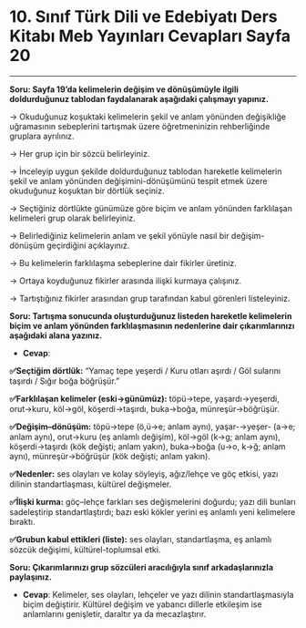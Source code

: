 # 10. Sınıf Türk Dili ve Edebiyatı Ders Kitabı Meb Yayınları Cevapları Sayfa 20

---

**Soru: Sayfa 19’da kelimelerin değişim ve dönüşümüyle ilgili doldurduğunuz tablodan faydalanarak aşağıdaki çalışmayı yapınız.**

→ Okuduğunuz koşuktaki kelimelerin şekil ve anlam yönünden değişikliğe uğramasının sebeplerini tartışmak üzere öğretmeninizin rehberliğinde gruplara ayrılınız.

 → Her grup için bir sözcü belirleyiniz.

 → İnceleyip uygun şekilde doldurduğunuz tablodan hareketle kelimelerin şekil ve anlam yönünden değişimini-dönüşümünü tespit etmek üzere okuduğunuz koşuktan bir dörtlük seçiniz.

 → Seçtiğiniz dörtlükte günümüze göre biçim ve anlam yönünden farklılaşan kelimeleri grup olarak belirleyiniz.

 → Belirlediğiniz kelimelerin anlam ve şekil yönüyle nasıl bir değişim-dönüşüm geçirdiğini açıklayınız.

 → Bu kelimelerin farklılaşma sebeplerine dair fikirler üretiniz.

 → Ortaya koyduğunuz fikirler arasında ilişki kurmaya çalışınız.

 → Tartıştığınız fikirler arasından grup tarafından kabul görenleri listeleyiniz.

**Soru: Tartışma sonucunda oluşturduğunuz listeden hareketle kelimelerin biçim ve anlam yönünden farklılaşmasının nedenlerine dair çıkarımlarınızı aşağıdaki alana yazınız.**

-   **Cevap**:

**✅Seçtiğim dörtlük:** “Yamaç tepe yeşerdi / Kuru otları aşırdı / Göl sularını taşırdı / Sığır boğa böğrüşür.”

**✅Farklılaşan kelimeler (eski→günümüz):** töpü→tepe, yaşardı→yeşerdi, orut→kuru, köl→göl, köşerdi→taşırdı, buka→boğa, münreşür→böğrüşür.

**✅Değişim–dönüşüm:** töpü→tepe (ö,ü→e; anlam aynı), yaşar-→yeşer- (a→e; anlam aynı), orut→kuru (eş anlamlı değişim), köl→göl (k→g; anlam aynı), köşerdi→taşırdı (kök değişti; anlam yakın), buka→boğa (u→o, k→ğ; anlam aynı), münreşür→böğrüşür (kök değişti; anlam yakın).

**✅Nedenler:** ses olayları ve kolay söyleyiş, ağız/lehçe ve göç etkisi, yazı dilinin standartlaşması, kültürel değişmeler.

**✅İlişki kurma:** göç–lehçe farkları ses değişmelerini doğurdu; yazı dili bunları sadeleştirip standartlaştırdı; bazı eski kökler yerini eş anlamlı yeni kelimelere bıraktı.

**✅Grubun kabul ettikleri (liste):** ses olayları, standartlaşma, eş anlamlı sözcük değişimi, kültürel-toplumsal etki.

**Soru: Çıkarımlarınızı grup sözcüleri aracılığıyla sınıf arkadaşlarınızla paylaşınız.**

-   **Cevap**: Kelimeler, ses olayları, lehçeler ve yazı dilinin standartlaşmasıyla biçim değiştirir. Kültürel değişim ve yabancı dillerle etkileşim ise anlamlarını genişletir, daraltır ya da mecazlaştırır.